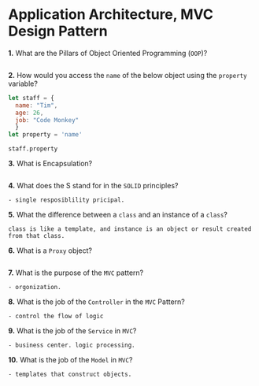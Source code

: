# Application Architecture, MVC Design Pattern

**1.** What are the Pillars of Object Oriented Programming (`OOP`)?
<!-- enter you answer in the space below -->
```

```
**2.** How would you access the `name` of the below object using the `property` variable?
```js
let staff = {
  name: "Tim",
  age: 26,
  job: "Code Monkey"
  }
let property = 'name'
```
```
staff.property
```
**3.** What is Encapsulation?
<!-- enter you answer in the space below -->
```

```
**4.** What does the S stand for in the `SOLID` principles?
```
- single resposiblility pricipal.
```
**5.** What the difference between a `class` and an instance of a `class`?
```
class is like a template, and instance is an object or result created from that class.
```
**6.** What is a `Proxy` object?
<!-- enter you answer in the space below -->
```

```

**7.** What is the purpose of the `MVC` pattern?
```
- orgonization.
```
**8.** What is the job of the `Controller` in the `MVC` Pattern?
```
- control the flow of logic
```

**9.** What is the job of the `Service` in `MVC`?
```
- business center. logic processing.
```
**10.** What is the job of the `Model` in `MVC`?
```
- templates that construct objects.
```
